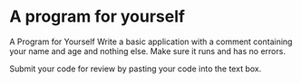 # A program for yourself

A Program for Yourself
Write a basic application with a comment containing your name and age and nothing else. Make sure it runs and has no errors.

Submit your code for review by pasting your code into the text box.